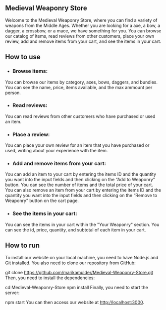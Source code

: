 ## Medieval Weaponry Store
Welcome to the Medieval Weaponry Store, where you can find a variety of weapons from the Middle Ages. Whether you are looking for a axe, a bow, a dagger, a crossbow, or a mace, we have something for you. You can browse our catalog of items, read reviews from other customers, place your own review, add and remove items from your cart, and see the items in your cart.

## How to use

- ### Browse items: 
You can browse our items by category, axes, bows, daggers, and bundles.  You can see the name, price, items available, and the max ammount per person.

- ### Read reviews: 
You can read reviews from other customers who have purchased or used an item.

- ### Place a review: 
You can place your own review for an item that you have purchased or used, writing about your experience with the item.

- ### Add and remove items from your cart: 
You can add an item to your cart by entering the items ID and the quantity you want into the input fields and then clicking on the “Add to Weaponry” button. You can see the number of items and the total price of your cart. You can also remove an item from your cart by entering the items ID and the quantity you want into the input fields and then clicking on the “Remove to Weaponry” button on the cart page.

- ### See the items in your cart: 
You can see the items in your cart within the "Your Weaponry" section. You can see the id, price, quantity, and subtotal of each item in your cart.

## How to run

To install our website on your local machine, you need to have Node.js and Git installed. You also need to clone our repository from GitHub:

git clone https://github.com/marikamulder/Medieval-Weaponry-Store.git
Then, you need to install the dependencies:

cd Medieval-Weaponry-Store
npm install
Finally, you need to start the server:

npm start
You can then access our website at [http://localhost:3000](http://localhost:3000).